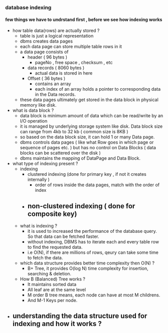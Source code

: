 ### database indexing
#### few things we have to undrstand first , before we see how indexing works

- how table data(rows) are actually stored ?
  - table is just a logical representation
  - dbms creates data pages
  - each data page can store multiple table rows in it
  - a data page consists of 
    - header ( 96 bytes )
      - pageNo , free space , checksum , etc
    - data records ( 8060 bytes )
      - actual data is stored in here
    - Offset ( 36 bytes )
      - contains an array 
      - each index of an array holds a pointer to corresponding data in the Data records.
  - these data pages ultimately get stored in the data block in physical memory like disk.
- what is data block ?
  - data block is minimum amount of data which can be read/write by an I/O operation
  - it is managed by underlying storage system like disk. Data block size can range from 4kb to 32 kb ( common size is 8KB )
  - so based on the data block size, it can hold 1 or many Data page.
  - dbms controls data pages ( like what Row goes in which page or sequence of pages etc. ) but has no control on Data Blocks ( data blocks can be scattered over the disk )
  - dbms maintains the mapping of DataPage and Data Block.
- what type of indexing present ?
  - indexing
    - clustered indexing (done for primary key , if not it creates internally ) 
      - order of rows inside the data pages, match with the order of index
    - non-clustered indexing ( done for composite key)
      - 
  - what is indexing ?
    - it is used to increased the performance of the database query. So that data can be fetched faster.
    - without indexing, DBMS has to iterate each and every table row to find the requested data.
    - i.e O(N), if there are millions of rows, qeury can take some time to fetch the data.
  - which data structure provides better time complexity then O(N) ?
    - B+ Tree, it provides O(log N) time complexity for insertion, searching & deletion.
  - How B (Balanced) Tree works ?
    - It maintains sorted data
    - All leaf are at the same level
    - M order B tree means, each node can have at most M childrens.
    - And M-1 Keys per node.
- understanding the data structure used for indexing and how it works ?
  - 